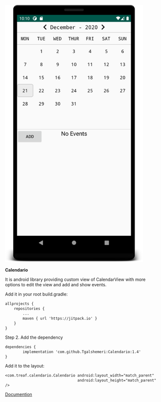 <img width="450" alt="portfolio_view" src="https://github.com/Tgalshemeri/Calendario/blob/master/app/src/main/res/drawable/device-2020-12-21-101108.png">

<strong>Calendario</strong>

It is android library providing custom view of CalendarView with more options to edit the view and add and show events.

Add it in your root build.gradle:

	allprojects {
		repositories {
			...
			maven { url 'https://jitpack.io' }
		}
	}
Step 2. Add the dependency

	dependencies {
	        implementation 'com.github.Tgalshemeri:Calendario:1.4'
	}
  
  Add it to the layout: 

    <com.treaf.calendario.Calendario android:layout_width="match_parent"
                                     android:layout_height="match_parent" /> 
  
  
  

<a href="https://github.com/Tgalshemeri/Calendario/wiki/Documention">Documention</a>
